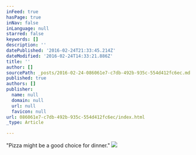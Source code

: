 ```yaml
---
inFeed: true
hasPage: true
inNav: false
inLanguage: null
starred: false
keywords: []
description: ''
datePublished: '2016-02-24T21:33:45.214Z'
dateModified: '2016-02-24T14:33:21.886Z'
title: ''
author: []
sourcePath: _posts/2016-02-24-086061e7-c7db-492b-935c-554d412fc6ec.md
published: true
authors: []
publisher:
  name: null
  domain: null
  url: null
  favicon: null
url: 086061e7-c7db-492b-935c-554d412fc6ec/index.html
_type: Article

---
```

"Pizza might be a good choice for dinner."
![](https://the-grid-user-content.s3-us-west-2.amazonaws.com/8496aca0-f018-4321-9941-7ab3ea7347f9.jpg)